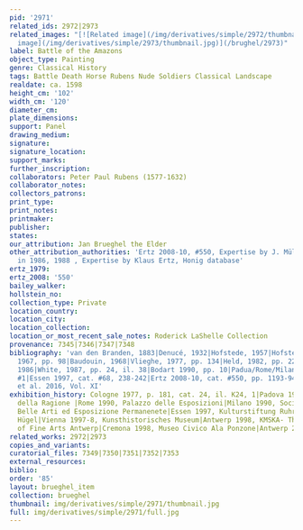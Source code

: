 ```yaml
---
pid: '2971'
related_ids: 2972|2973
related_images: "[![Related image](/img/derivatives/simple/2972/thumbnail.jpg)](/brughel/2972)|[![Related
  image](/img/derivatives/simple/2973/thumbnail.jpg)](/brughel/2973)"
label: Battle of the Amazons
object_type: Painting
genre: Classical History
tags: Battle Death Horse Rubens Nude Soldiers Classical Landscape
realdate: ca. 1598
height_cm: '102'
width_cm: '120'
diameter_cm: 
plate_dimensions: 
support: Panel
drawing_medium: 
signature: 
signature_location: 
support_marks: 
further_inscription: 
collaborators: Peter Paul Rubens (1577-1632)
collaborator_notes: 
collectors_patrons: 
print_type: 
print_notes: 
printmaker: 
publisher: 
states: 
our_attribution: Jan Brueghel the Elder
other_attribution_authorities: 'Ertz 2008-10, #550, Expertise by J. Müller Hofstede
  in 1986, 1988 , Expertise by Klaus Ertz, Honig database'
ertz_1979: 
ertz_2008: '550'
bailey_walker: 
hollstein_no: 
collection_type: Private
location_country: 
location_city: 
location_collection: 
location_or_most_recent_sale_notes: Roderick LaShelle Collection
provenance: 7345|7346|7347|7348
bibliography: 'van den Branden, 1883|Denucé, 1932|Hofstede, 1957|Hofstede, 1962|Jaffé,
  1967, pp. 98|Baudouin, 1968|Vlieghe, 1977, pp. 134|Held, 1982, pp. 22|Held, 1983|Eckhardt,
  1986|White, 1987, pp. 24, il. 38|Bodart 1990, pp. 10|Padua/Rome/Milan 1990, cat.
  #1|Essen 1997, cat. #68, 238-242|Ertz 2008-10, cat. #550, pp. 1193-94, 1196|McGrath
  et al. 2016, Vol. XI'
exhibition_history: Cologne 1977, p. 181, cat. 24, il. K24, 1|Padova 1990, Palazzo
  della Ragione |Rome 1990, Palazzo delle Esposizioni|Milano 1990, Societa per le
  Belle Arti ed Esposizione Permanenete|Essen 1997, Kulturstiftung Ruhr Essen, Villa
  Hügel|Vienna 1997-8, Kunsthistorisches Museum|Antwerp 1998, KMSKA- The Royal Museum
  of Fine Arts Antwerp|Cremona 1998, Museo Civico Ala Ponzone|Antwerp 2014, Rubenianium
related_works: 2972|2973
copies_and_variants: 
curatorial_files: 7349|7350|7351|7352|7353
external_resources: 
biblio: 
order: '85'
layout: brueghel_item
collection: brueghel
thumbnail: img/derivatives/simple/2971/thumbnail.jpg
full: img/derivatives/simple/2971/full.jpg
---
```

